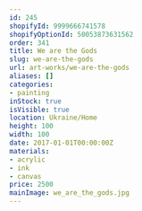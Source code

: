 ```yaml
---
id: 245
shopifyId: 9999666741578
shopifyOptionId: 50053873631562
order: 341
title: We are the Gods
slug: we-are-the-gods
url: art-works/we-are-the-gods
aliases: []
categories:
- painting
inStock: true
isVisible: true
location: Ukraine/Home
height: 100
width: 100
date: 2017-01-01T00:00:00Z
materials:
- acrylic
- ink
- canvas
price: 2500
mainImage: we_are_the_gods.jpg
---
```

